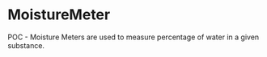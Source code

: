 # MoistureMeter
POC - Moisture Meters are used to measure percentage of water in a given substance. 
